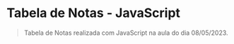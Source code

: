 # Tabela de Notas - JavaScript
> Tabela de Notas realizada com JavaScript na aula do dia 08/05/2023.
